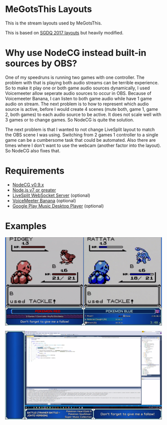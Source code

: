 # MeGotsThis Layouts
This is the stream layouts used by MeGotsThis.

This is based on [SGDQ 2017 layouts](https://github.com/GamesDoneQuick/sgdq17-layouts) but heavily modified.

# Why use NodeCG instead built-in sources by OBS?
One of my speedruns is running two games with one controller. The problem with that is playing both audio streams can be terrible experience. So to make it play one or both game audio sources dynamically, I used Voicemeeter allow seperate audio sources to occur in OBS. Because of Voicemeeter Banana, I can listen to both game audio while have 1 game audio on stream. The next problem is to how to represent which audio source is active, before I would create 4 scenes (mute both, game 1, game 2, both games) to each audio source to be active. It does not scale well with 3 games or to change games. So NodeCG is quite the solution.

The next problem is that I wanted to not change LiveSplit layout to match the OBS scene I was using. Switching from 2 games 1 controller to a single game can be a cumbersome task that could be automated. Also there are times where I don't want to use the webcam (another factor into the layout). So NodeCG also fixes that.

# Requirements

- [NodeCG v0.9.x](https://github.com/nodecg/nodecg/releases)
- [Node.js v7 or greater](https://nodejs.org/)
- [LiveSplit WebSocket Server](https://github.com/MeGotsThis/LiveSplit.WebSocketServer/releases) (optional)
- [VoiceMeeter Banana](http://www.vb-audio.com/Voicemeeter/banana.htm) (optional)
- [Google Play Music Desktop Player](https://www.googleplaymusicdesktopplayer.com/) (optional)

# Examples
![2 Games 1 Controller Gameboy Layout](/examples/2g1c.png)

![Desktop Layout](/examples/desktop.png)
